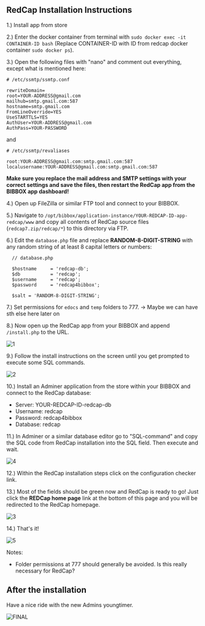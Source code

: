 ## RedCap Installation Instructions

1.) Install app from store

2.) Enter the docker container from terminal with `sudo docker exec -it CONTAINER-ID bash` (Replace CONTAINER-ID with ID from redcap docker container `sudo docker ps`).

3.) Open the following files with "nano" and comment out everything, except what is mentioned here:

    # /etc/ssmtp/ssmtp.conf
    
    rewriteDomain=
    root=YOUR-ADDRESS@gmail.com
    mailhub=smtp.gmail.com:587
    hostname=smtp.gmail.com
    FromLineOverride=YES
    UseSTARTTLS=YES
    AuthUser=YOUR-ADDRESS@gmail.com
    AuthPass=YOUR-PASSWORD

and

    # /etc/ssmtp/revaliases
    
    root:YOUR-ADDRESS@gmail.com:smtp.gmail.com:587
    localusername:YOUR-ADDRESS@gmail.com:smtp.gmail.com:587


  **Make sure you replace the mail address and SMTP settings with your correct settings and save the files, then restart the RedCap app from the BIBBOX app dashboard!**


4.) Open up FileZilla or similar FTP tool and connect to your BIBBOX.

5.) Navigate to `/opt/bibbox/application-instance/YOUR-REDCAP-ID-app-redcap/www` and copy all contents of RedCap source files (`redcap7.zip/redcap/*`) to this directory via FTP.

6.) Edit the `database.php` file and replace **RANDOM-8-DIGIT-STRING** with any random string of at least 8 capital letters or numbers:

      // database.php
      
      $hostname     = 'redcap-db';
      $db           = 'redcap';
      $username     = 'redcap';
      $password     = 'redcap4bibbox';

      $salt = 'RANDOM-8-DIGIT-STRING';


7.) Set permissions for `edocs` and `temp` folders to 777. -> Maybe we can have sth else here later on

8.) Now open up the RedCap app from your BIBBOX and append `/install.php` to the URL.

![1](install-screen-01.jpg)

9.) Follow the install instructions on the screen until you get prompted to execute some SQL commands.

![2](install-screen-02.jpg)

10.) Install an Adminer application from the store within your BIBBOX and connect to the RedCap database:

  * Server: YOUR-REDCAP-ID-redcap-db
  * Username: redcap
  * Password: redcap4bibbox
  * Database: redcap


11.) In Adminer or a similar database editor go to "SQL-command" and copy the SQL code from RedCap installation into the SQL field. Then execute and wait.

![4](install-screen-04.jpg)

12.) Within the RedCap installation steps click on the configuration checker link.

13.) Most of the fields should be green now and RedCap is ready to go! Just click the **REDCap home page** link at the bottom of this page and you will be redirected to the RedCap homepage. 

![3](install-screen-03.jpg)

14.) That's it!

![5](install-screen-05.jpg)


Notes:

- Folder permissions at 777 should generally be avoided. Is this really necessary for RedCap?




## After the installation

Have a nice ride with the new Admins youngtimer.

![FINAL](install-screen-final.jpg)
